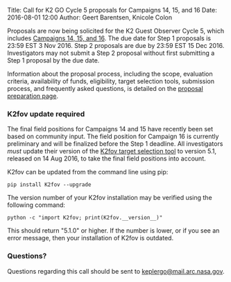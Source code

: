 Title: Call for K2 GO Cycle 5 proposals for Campaigns 14, 15, and 16
Date: 2016-08-01 12:00
Author: Geert Barentsen, Knicole Colon

Proposals are now being solicited for the K2 Guest Observer Cycle 5,
which includes [Campaigns 14, 15, and 16](/k2-fields.html).
The due date for Step 1 proposals is 23:59 EST 3 Nov 2016.
Step 2 proposals are due by 23:59 EST 15 Dec 2016.
Investigators may not submit a Step 2 proposal without first
submitting a Step 1 proposal by the due date.

Information about the proposal process, including the scope,
evaluation criteria, availability of funds, eligibility,
target selection tools, submission process, and frequently asked questions, is detailed on the [proposal preparation page](/k2-proposing-targets.html).


### K2fov update required

The final field positions for Campaigns 14 and 15 have recently
been set based on community input.  The field
position for Campaign 16 is currently preliminary and will be finalized before the Step 1 deadline.
All investigators *must* update their version of the
<a href="software.html#k2fov">K2fov target selection tool</a>
to version 5.1, released on 14 Aug 2016,
to take the final field positions into account. 

K2fov can be updated from the command line using pip:

    pip install K2fov --upgrade

The version number of your K2fov installation may be verified
using the following command:

    python -c "import K2fov; print(K2fov.__version__)"

This should return "5.1.0" or higher. If the number is lower,
or if you see an error message, then your installation of K2fov is outdated.


### Questions?

Questions regarding this call should be sent to <a href="keplergo@mail.arc.nasa.gov">keplergo@mail.arc.nasa.gov</a>.
